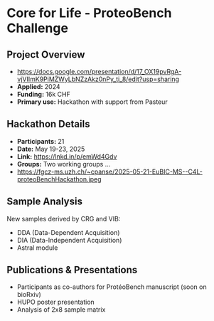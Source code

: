 # Core for Life - ProteoBench Challenge

## Project Overview
- https://docs.google.com/presentation/d/17_OX19pvRgA-vjVIImK9PiMZWyLbNZzAkz0nPy_ti_8/edit?usp=sharing
- **Applied:** 2024
- **Funding:** 16k CHF
- **Primary use:** Hackathon with support from Pasteur 

## Hackathon Details
- **Participants:** 21
- **Date:** May 19-23, 2025
- **Link:** https://lnkd.in/p/emWd4Gdv
- **Groups:** Two working groups ...
- https://fgcz-ms.uzh.ch/~cpanse/2025-05-21-EuBIC-MS--C4L-proteoBenchHackathon.jpeg

## Sample Analysis
New samples derived by CRG and VIB:
- DDA (Data-Dependent Acquisition)
- DIA (Data-Independent Acquisition)
- Astral module

## Publications & Presentations
- Participants as co-authors for ProtéoBench manuscript (soon on bioRxiv)
- HUPO poster presentation
- Analysis of 2x8 sample matrix
